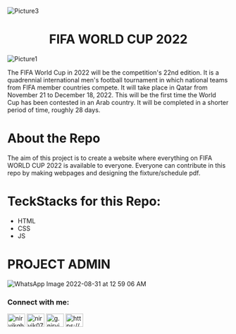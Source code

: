 ![Picture3](https://user-images.githubusercontent.com/97960335/193211741-b13d76ce-b11a-4f52-9847-e4627398418d.png)
<h1 align="center"> FIFA WORLD CUP 2022 </h1>

![Picture1](https://user-images.githubusercontent.com/97960335/193211599-8d2013fc-f1d0-4df8-91d7-8a2e849539a7.png)


The FIFA World Cup in 2022 will be the competition's 22nd edition. It is a quadrennial international men's football tournament in which national teams from FIFA member countries compete. It will take place in Qatar from November 21 to December 18, 2022. This will be the first time the World Cup has been contested in an Arab country. It will be completed in a shorter period of time, roughly 28 days.

# About the Repo
The aim of this project is to create a website where everything on FIFA WORLD CUP 2022 is available to everyone.
Everyone can contribute in this repo by making webpages and designing the fixture/schedule pdf.

# TeckStacks for this Repo:
- HTML
- CSS
- JS

# PROJECT ADMIN
![WhatsApp Image 2022-08-31 at 12 59 06 AM](https://user-images.githubusercontent.com/97960335/193214283-458ce945-deb9-417e-b947-85ac6ba681d9.jpeg)


<h3 align="left">Connect with me:</h3>
<p align="left">
<a href="https://linkedin.com/in/nirvikghosh" target="blank"><img align="center" src="https://raw.githubusercontent.com/rahuldkjain/github-profile-readme-generator/master/src/images/icons/Social/linked-in-alt.svg" alt="nirvikghosh" height="30" width="40" /></a>
<a href="https://kaggle.com/nirvik07" target="blank"><img align="center" src="https://raw.githubusercontent.com/rahuldkjain/github-profile-readme-generator/master/src/images/icons/Social/kaggle.svg" alt="nirvik07" height="30" width="40" /></a>
<a href="https://instagram.com/g.nirvik" target="blank"><img align="center" src="https://raw.githubusercontent.com/rahuldkjain/github-profile-readme-generator/master/src/images/icons/Social/instagram.svg" alt="g.nirvik" height="30" width="40" /></a>
<a href="https://www.youtube.com/c/https://www.youtube.com/channel/ucvatceszw8trot7iyuoydkq" target="blank"><img align="center" src="https://raw.githubusercontent.com/rahuldkjain/github-profile-readme-generator/master/src/images/icons/Social/youtube.svg" alt="https://www.youtube.com/channel/ucvatceszw8trot7iyuoydkq" height="30" width="40" /></a>
</p>
